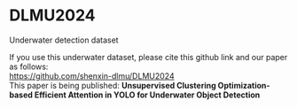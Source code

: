 # DLMU2024
Underwater detection dataset <br>

If you use this underwater dataset, please cite this github link and our paper as follows: <br>
https://github.com/shenxin-dlmu/DLMU2024 <br>
This paper is being published: **Unsupervised Clustering Optimization-based Efficient Attention in YOLO for Underwater Object Detection**
